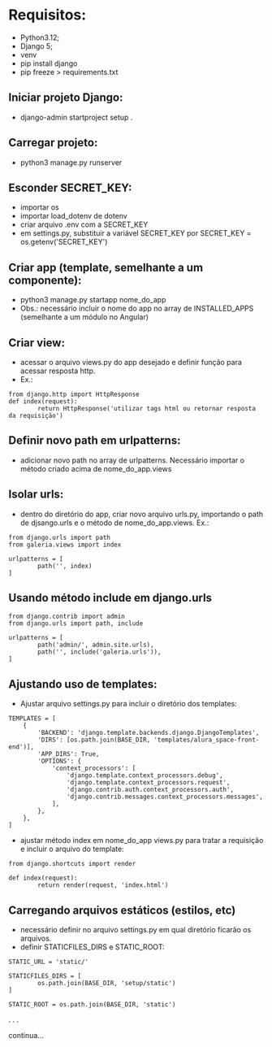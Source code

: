 # Requisitos:

- Python3.12;
- Django 5;
- venv
- pip install django
- pip freeze > requirements.txt

## Iniciar projeto Django:
- django-admin startproject setup .

## Carregar projeto:
- python3 manage.py runserver

## Esconder SECRET_KEY:
- importar os
- importar load_dotenv de dotenv
- criar arquivo .env com a SECRET_KEY
- em settings.py, substituir a variável SECRET_KEY por SECRET_KEY = os.getenv('SECRET_KEY')

## Criar app (template, semelhante a um componente):
- python3 manage.py startapp nome_do_app
- Obs.: necessário incluir o nome do app no array de INSTALLED_APPS (semelhante a um módulo no Angular)

## Criar view:
- acessar o arquivo views.py do app desejado e definir função para acessar resposta http.
- Ex.:
  
```
from django.http import HttpResponse
def index(request):
        return HttpResponse('utilizar tags html ou retornar resposta da requisição')
```

## Definir novo path em urlpatterns:
- adicionar novo path no array de urlpatterns. Necessário importar o método criado acima de nome_do_app.views

## Isolar urls:
- dentro do diretório do app, criar novo arquivo urls.py, importando o path de djsango.urls e o método de nome_do_app.views.
Ex.:
```
from django.urls import path
from galeria.views import index

urlpatterns = [
        path('', index)
]
```

## Usando método include em django.urls
```
from django.contrib import admin
from django.urls import path, include

urlpatterns = [
        path('admin/', admin.site.urls),
        path('', include('galeria.urls')),
]
```
## Ajustando uso de templates:

- Ajustar arquivo settings.py para incluir o diretório dos templates:

```
TEMPLATES = [
    {
        'BACKEND': 'django.template.backends.django.DjangoTemplates',
        'DIRS': [os.path.join(BASE_DIR, 'templates/alura_space-front-end')],
        'APP_DIRS': True,
        'OPTIONS': {
            'context_processors': [
                'django.template.context_processors.debug',
                'django.template.context_processors.request',
                'django.contrib.auth.context_processors.auth',
                'django.contrib.messages.context_processors.messages',
            ],
        },
    },
]
```
- ajustar método index em nome_do_app views.py para tratar a requisição e incluir o arquivo do template:
```
from django.shortcuts import render

def index(request):
        return render(request, 'index.html')
```

## Carregando arquivos estáticos (estilos, etc)
- necessário definir no arquivo settings.py em qual diretório ficarão os arquivos.
- definir STATICFILES_DIRS e STATIC_ROOT:
```
STATIC_URL = 'static/'

STATICFILES_DIRS = [
        os.path.join(BASE_DIR, 'setup/static')
]

STATIC_ROOT = os.path.join(BASE_DIR, 'static')
```
.
.
. 

continua...
